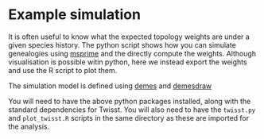 # Example simulation

It is often useful to know what the expected topology weights are under a given species history.
The python script shows how you can simulate genealogies using [msprime](https://tskit.dev/msprime/docs/stable/intro.html) and the directly compute the weights.
Although visualisation is possible witin python, here we instead export the weights and use the R script to plot them.

The simulation model is defined using [demes](https://popsim-consortium.github.io/demes-docs/main/introduction.html) and [demesdraw](https://grahamgower.github.io/demesdraw/latest/quickstart.html)

You will need to have the above python packages installed, along with the standard dependencies for Twisst.
You will also need to have the `twisst.py` and `plot_twisst.R` scripts in the same directory as these are imported for the analysis.
